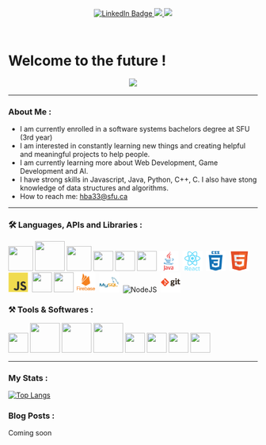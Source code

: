 <div id="badges"  align="center">
  <a href="https://www.linkedin.com/in/hamza-benhamida-a282871b9/">
    <img src="https://img.shields.io/badge/LinkedIn-blue?style=for-the-badge&logo=linkedin&logoColor=white" alt="LinkedIn Badge"/>
 </a>
<a href="https://github.com/HamzaBenhamida/Portfolio" rel="nofollow">
    <img src="https://camo.githubusercontent.com/dfcd5a59787be3b94dd8904be69b7219937b71389630b3ca41993b16a47fac3b/68747470733a2f2f696d672e736869656c64732e696f2f62616467652f706f7274666f6c696f2d77686974653f7374796c653d666f722d7468652d626164676526266c6f676f436f6c6f723d626c61636b" data-canonical-src="https://img.shields.io/badge/portfolio-white?style=for-the-badge&amp;&amp;logoColor=black" style="max-width: 100%;">
  </a>
  <a href="https://discordapp.com/users/Hamza Ben#2915/" rel="nofollow">
    <img src="https://camo.githubusercontent.com/3f990cfefb64f13d28397fe586c3aa38a81fde585de479205d63c79363ebe07a/68747470733a2f2f696d672e736869656c64732e696f2f62616467652f446973636f72642d3732383944413f7374796c653d666f722d7468652d6261646765266c6f676f3d646973636f7264266c6f676f436f6c6f723d7768697465" data-canonical-src="https://img.shields.io/badge/Discord-7289DA?style=for-the-badge&amp;logo=discord&amp;logoColor=white" style="max-width: 100%;">
  </a>
</div>

<p align="center" id="profile-views">
<img src="https://komarev.com/ghpvc/?username=HamzaBenhamida&style=flat-square&color=blue" alt="" />
</p>

<h1>
  Welcome to the future !
</h1>

<div id="header" align="center">
  <img src="https://media2.giphy.com/media/7NOypWcjs4ANA86Cmn/giphy.gif?cid=790b7611516a9729837471395788d58bfa28d5b67868c644&rid=giphy.gif&ct=g" width="250"/>
</div>

---

### About Me :

- I am currently enrolled in a software systems bachelors degree at SFU (3rd year)
- I am interested in constantly learning new things and creating helpful and meaningful projects to help people.
- I am currently learning more about Web Development, Game Development and AI.
- I have strong skills in Javascript, Java, Python, C++, C. I also have stong knowledge of data structures and algorithms.
- How to reach me: hba33@sfu.ca

---

### 🛠️ Languages, APIs and Libraries :
<div>
  
  <img src="https://cdn.jsdelivr.net/gh/devicons/devicon/icons/mocha/mocha-plain.svg" width="50" height="50"/>
  <img src="https://cdn.jsdelivr.net/gh/devicons/devicon/icons/numpy/numpy-original-wordmark.svg" width="60" height="60"/>
  <img src="https://cdn.jsdelivr.net/gh/devicons/devicon/icons/pandas/pandas-original-wordmark.svg" width="50" height="50"/>
  <img src="https://cdn.jsdelivr.net/gh/devicons/devicon/icons/python/python-original.svg" width="40" height="40"/>
  <img src="https://cdn.jsdelivr.net/gh/devicons/devicon/icons/threejs/threejs-original-wordmark.svg" width="40" height="40"/>
  <img src="https://cdn.jsdelivr.net/gh/devicons/devicon/icons/bash/bash-original.svg" width="40" height="40" >
  <img src="https://github.com/devicons/devicon/blob/master/icons/java/java-original-wordmark.svg" title="Java" alt="Java" width="40" height="40"/>&nbsp;
  <img src="https://github.com/devicons/devicon/blob/master/icons/react/react-original-wordmark.svg" title="React" alt="React" width="40" height="40"/>&nbsp;
  <img src="https://github.com/devicons/devicon/blob/master/icons/css3/css3-plain-wordmark.svg"  title="CSS3" alt="CSS" width="40" height="40"/>&nbsp;
  <img src="https://github.com/devicons/devicon/blob/master/icons/html5/html5-original.svg" title="HTML5" alt="HTML" width="40" height="40"/>&nbsp;
  <img src="https://github.com/devicons/devicon/blob/master/icons/javascript/javascript-original.svg" title="JavaScript" alt="JavaScript" width="40" height="40"/>&nbsp;
  <img src="https://cdn.jsdelivr.net/gh/devicons/devicon/icons/csharp/csharp-original.svg" width="40" height="40"/>        
  <img src="https://cdn.jsdelivr.net/gh/devicons/devicon/icons/cplusplus/cplusplus-original.svg" width="40" height="40"/>
  <img src="https://github.com/devicons/devicon/blob/master/icons/firebase/firebase-plain-wordmark.svg" title="Firebase" alt="Firebase" width="40" height="40"/>&nbsp;
  <img src="https://github.com/devicons/devicon/blob/master/icons/mysql/mysql-original-wordmark.svg" title="MySQL"  alt="MySQL" width="40" height="40"/>&nbsp;
  <img src="https://cdn.jsdelivr.net/gh/devicons/devicon/icons/nodejs/nodejs-original.svg" title="NodeJS" alt="NodeJS" width="40" height="40"/>&nbsp;
  <img src="https://github.com/devicons/devicon/blob/master/icons/git/git-original-wordmark.svg" title="Git" **alt="Git" width="40" height="40"/>
</div>

### ⚒️ Tools & Softwares :

<div>
  <img src="https://cdn.jsdelivr.net/gh/devicons/devicon/icons/vscode/vscode-original-wordmark.svg" width="40" height="40"/>
  <img src="https://cdn.jsdelivr.net/gh/devicons/devicon/icons/webpack/webpack-original-wordmark.svg" width="60" height="60"/>
  <img src="https://cdn.jsdelivr.net/gh/devicons/devicon/icons/anaconda/anaconda-original-wordmark.svg" width="60" height="60"/>
  <img src="https://cdn.jsdelivr.net/gh/devicons/devicon/icons/unity/unity-original-wordmark.svg" width="60" height="60"/>
  <img src="https://cdn.jsdelivr.net/gh/devicons/devicon/icons/ubuntu/ubuntu-plain-wordmark.svg" width="40" height="40"/>
  <img src="https://cdn.jsdelivr.net/gh/devicons/devicon/icons/jupyter/jupyter-original-wordmark.svg" width="40" height="40"/>
  <img src="https://cdn.jsdelivr.net/gh/devicons/devicon/icons/heroku/heroku-original-wordmark.svg" width="40" height="40"/>
  <img src="https://cdn.jsdelivr.net/gh/devicons/devicon/icons/aftereffects/aftereffects-original.svg" width="40" height="40"/>    
</div>

---

### My Stats :

[![Top Langs](https://github-readme-stats.vercel.app/api/top-langs/?username=HamzaBenhamida&layout=compact)](https://github.com/HamzaBenhamida/github-readme-stats)

### Blog Posts :

Coming soon
<!---
HamzaBenhamida/HamzaBenhamida is a ✨ special ✨ repository because its `README.md` (this file) appears on your GitHub profile.
You can click the Preview link to take a look at your changes.
--->
